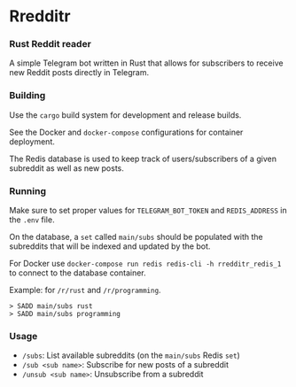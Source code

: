 # Rredditr
### Rust Reddit reader

A simple Telegram bot written in Rust that allows for subscribers to receive new Reddit posts directly in Telegram.

### Building

Use the `cargo` build system for development and release builds.

See the Docker and `docker-compose` configurations for container deployment.

The Redis database is used to keep track of users/subscribers of a given subreddit as well as new posts.

### Running

Make sure to set proper values for `TELEGRAM_BOT_TOKEN` and `REDIS_ADDRESS` in the `.env` file. 

On the database, a `set` called `main/subs` should be populated with the subreddits that will be indexed and updated by the bot.

For Docker use `docker-compose run redis redis-cli -h rredditr_redis_1` to connect to the database container.

Example: for `/r/rust` and `/r/programming`.
```
> SADD main/subs rust
> SADD main/subs programming
```

### Usage

- `/subs`: List available subreddits (on the `main/subs` Redis `set`)
- `/sub <sub name>`: Subscribe for new posts of a subreddit
- `/unsub <sub name>`: Unsubscribe from a subreddit
